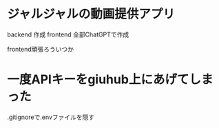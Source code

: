 # ジャルジャルの動画提供アプリ
backend 作成
frontend 全部ChatGPTで作成

frontend頑張ろういつか

# 一度APIキーをgiuhub上にあげてしまった
.gitignoreで.envファイルを隠す
